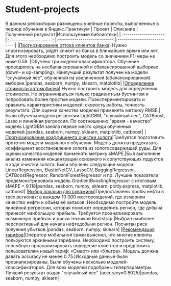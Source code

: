 # Student-projects
В данном репозитории размещены учебные проекты, выполненные в период обучения в Яндекс.Практикум
| Проект | Описание | Полученный результат|Используемые библиотеки|
| :--------------------: | :---------------------: |:---------------------------:|:---------------------------:|
|[Прогнозирование оттока клиентов банка](https://github.com/Nikorosva76/Student-projects/tree/main/Bank_churn_forecast/description.md)| Нужно спрогнозировать, уйдёт клиент из банка в ближайшее время или нет. Для этого необходимо построить модель со значением F1-меры не ниже 0.59. |Обучено три модели-классификатора. Обучение проводилось на несбалансированной и сбалансированной выборках (down- и up-sampling). Наилучший результат получен на модели "случайный лес", обученной на увеличенной (сбалансированной) выборке.|pandas, seaborn, numpy, sklearn, matplotlib|
|[Определение стоимости автомобилей](https://github.com/Nikorosva76/Student-projects/tree/main/Car_Price_Forecast/description.md)| Нужно построить модель для определения стоимости. Не ограничиваться только градиентным бустингом и попробовать более простые модели. Поэкспериментировать и сравнить характеристики моделей: скорость работы, точность результата. Для оценки качества моделей применять метрику RMSE.|Были обучены модели регрессии LightGBM, "случайный лес", CATBoost, Lasso и линейная регрессия. По соотношению "время - качество" модель LightGBM заняла первое место среди обученных моделей.|pandas, seaborn, numpy, sklearn, matplotlib, catboost|
|[Прогнозирование коэффициента очистки золота](https://github.com/Nikorosva76/Student-projects/blob/main/Gold_recovery/description.md)|Требуется подготовить прототип модели машинного обучения. Модель должна предсказать коэффициент восстановления золота из золотосодержащей руды. Для оценки качества моделей применять метрику sMAPE.|Был выполнене анализ изменения концентрации основного и сопутствующих прдуктов в ходе очистки золота. Были обучены следующие модели: LinearRegression, ElasticNetCV, LassoCV, BaggingRegressor, CATBoostRegressor, RandomForestRegressor и пр. Лучшие показатели продемонстрировала модель GradientBoostingRegressor с итоговым sMAPE = 9.118|pandas, seaborn, numpy, sklearn, plotly.express, matplotlib, catboost|
|[Выбор локации для скважины](https://github.com/Nikorosva76/Student-projects/blob/main/Neft_region_profit/description.md)|Предоставлены пробы нефти в трёх регионах: в каждом 10 000 месторождений, где измерили качество нефти и объём её запасов. Необходимо постройте модель линейной регрессии, которая поможет определить регион, где добыча принесёт наибольшую прибыль. Требуется проанализировать возможную прибыль и риски техникой Bootstrap.|Выбран наиболее перспективный для начала нефтедобычи регион. Посчитан риск полуения убытков.|pandas, seaborn, numpy, sklearn|
|[Рекомендация тарифов](https://github.com/Nikorosva76/Student-projects/blob/main/Recommended_tariff/description.md)|Оператор мобильной связи выяснил, что многие клиенты пользуются архивными тарифами. Необходимо построить систему, способную проанализировать поведение клиентов и предложить пользователям новый тариф: «Смарт» или «Ультра». Модель должна давать accuracy не менее 0.75.|Исходные данные были проанализированы. Были обучены несколько моделей-классификаторов. Для всех моделей подобраны гиперпараметры. Лучший результат выдал "случайный лес" (accuracy=0.8025)|pandas, seaborn, numpy, sklearn|
